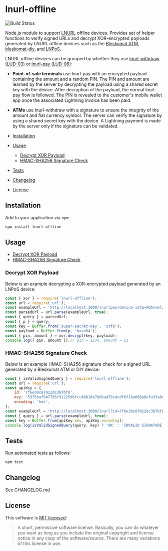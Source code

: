 # lnurl-offline

![Build Status](https://github.com/bleskomat/lnurl-offline-node/actions/workflows/tests.yml/badge.svg)

Node.js module to support [LNURL](https://github.com/fiatjaf/lnurl-rfc) offline devices. Provides set of helper functions to verify signed URLs and decrypt XOR-encrypted payloads generated by LNURL offline devices such as the [Bleskomat ATM](https://www.bleskomat.com/), [bleskomat-diy](https://github.com/samotari/bleskomat-diy), and [LNPoS](https://github.com/arcbtc/LNPoS).

LNURL offline devices can be grouped by whether they use [lnurl-withdraw (LUD-03)](https://github.com/fiatjaf/lnurl-rfc/blob/luds/03.md) or [lnurl-pay (LUD-06)](https://github.com/fiatjaf/lnurl-rfc/blob/luds/06.md):
* __Point-of-sale terminals__ use lnurl-pay with an encrypted payload containing the amount and a random PIN. The PIN and amount are learned by the server by decrypting the payload using a shared secret key with the device. After decryption of the payload, the normal lnurl-pay flow is followed. The PIN is revealed to the customer's mobile wallet app once the associated Lightning invoice has been paid.
* __ATMs__ use lnurl-withdraw with a signature to ensure the integrity of the amount and fiat currency symbol. The server can verify the signature by using a shared secret key with the device. A Lightning payment is made by the server only if the signature can be validated.

* [Installation](#installation)
* [Usage](#usage)
	* [Decrypt XOR Payload](#decrypt-xor-payload)
	* [HMAC-SHA256 Signature Check](#hmac-sha256-signature-check)
* [Tests](#tests)
* [Changelog](#changelog)
* [License](#license)


## Installation

Add to your application via `npm`:
```bash
npm install lnurl-offline
```


## Usage

* [Decrypt XOR Payload](#decrypt-xor-payload)
* [HMAC-SHA256 Signature Check](#hmac-sha256-signature-check)


### Decrypt XOR Payload

Below is an example decrypting a XOR-encrypted payload generated by an LNPoS device:
```js
const { xor } = require('lnurl-offline');
const url = require('url');
const exampleUrl = 'http://localhost:3000/lnurlpos/device-id?p=AQhnxmlzUf9K7AWNqCRW3RbzzGjqckZA';
const parsedUrl = url.parse(exampleUrl, true);
const { query } = parsedUrl;
const { p } = query;
const key = Buffer.from('super-secret-key', 'utf8');
const payload = Buffer.from(p, 'base64');
const { pin, amount } = xor.decrypt(key, payload);
console.log({ pin, amount });// pin = 1234, amount = 21
```


### HMAC-SHA256 Signature Check

Below is an example HMAC-SHA256 signature check for a signed URL generated by a Bleskomat ATM or DIY device:
```js
const { isValidSignedQuery } = require('lnurl-offline');
const url = require('url');
const apiKey = {
	id: '7f6e30c87012dc3b7bf8',
	key: '5375baf547756f91225dbfcc40b18e7ddba478c4cdf6f18a668a8efa33a0e3b3',
	encoding: 'hex',
};
const exampleUrl = 'http://localhost:3000/lnurl?id=7f6e30c87012dc3b7bf8&n=ac0284a9560f9abe760c&s=bb183dcf8b17fd12641722e718fb75209816a43a60238ecb13db1e4748960dbb&t=w&pn=1000&px=1000&pd=';
const { query } = url.parse(exampleUrl, true);
const key = Buffer.from(apiKey.key, apiKey.encoding);
console.log(isValidSignedQuery(query, key) ? 'OK' : 'INVALID SIGNATURE');
```


## Tests

Run automated tests as follows:
```bash
npm test
```


## Changelog

See [CHANGELOG.md](https://github.com/bleskomat/lnurl-offline-node/blob/master/CHANGELOG.md)


## License

This software is [MIT licensed](https://tldrlegal.com/license/mit-license):
> A short, permissive software license. Basically, you can do whatever you want as long as you include the original copyright and license notice in any copy of the software/source.  There are many variations of this license in use.
